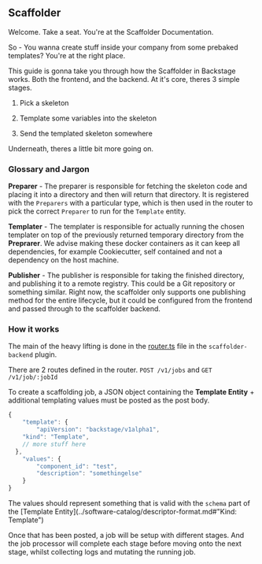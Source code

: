 ## Scaffolder

Welcome. Take a seat. You're at the Scaffolder Documentation.

So - You wanna create stuff inside your company from some prebaked templates?
You're at the right place.

This guide is gonna take you through how the Scaffolder in Backstage works. Both
the frontend, and the backend. At it's core, theres 3 simple stages.

1. Pick a skeleton

2. Template some variables into the skeleton

3. Send the templated skeleton somewhere

Underneath, theres a little bit more going on.

### Glossary and Jargon

**Preparer** - The preparer is responsible for fetching the skeleton code and
placing it into a directory and then will return that directory. It is
registered with the `Preparers` with a particular type, which is then used in
the router to pick the correct `Preparer` to run for the `Template` entity.

**Templater** - The templater is responsible for actually running the chosen
templater on top of the previously returned temporary directory from the
**Preprarer**. We advise making these docker containers as it can keep all
dependencies, for example Cookiecutter, self contained and not a dependency on
the host machine.

**Publisher** - The publisher is responsible for taking the finished directory,
and publishing it to a remote registry. This could be a Git repository or
something similar. Right now, the scaffolder only supports one publishing method
for the entire lifecycle, but it could be configured from the frontend and
passed through to the scaffolder backend.

### How it works

The main of the heavy lifting is done in the
[router.ts](https://github.com/spotify/backstage/blob/master/plugins/scaffolder-backend/src/service/router.ts#L93)
file in the `scaffolder-backend` plugin.

There are 2 routes defined in the router. `POST /v1/jobs` and
`GET /v1/job/:jobId`

To create a scaffolding job, a JSON object containing the **Template Entity** +
additional templating values must be posted as the post body.

```js
{
	"template": {
		"apiVersion": "backstage/v1alpha1",
    "kind": "Template",
    // more stuff here
  },
	"values": {
		"component_id": "test",
		"description": "somethingelse"
	}
}
```

The values should represent something that is valid with the `schema` part of
the [Template Entity](../software-catalog/descriptor-format.md#"Kind: Template")

Once that has been posted, a job will be setup with different stages. And the
job processor will complete each stage before moving onto the next stage, whilst
collecting logs and mutating the running job.
